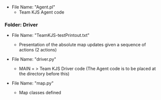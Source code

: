 * File Name: "Agent.pl"
	* Team KJS Agent code 

### Folder: Driver
* File Name: "TeamKJS-testPrintout.txt"
	* Presentation of the absolute map updates given a sequence of actions (2 actions) 
* File Name: "driver.py"
	* MAIN = > Team KJS Driver code (The Agent code is to be placed at the directory before this)

* File Name: "map.py"
	* Map classes defined 